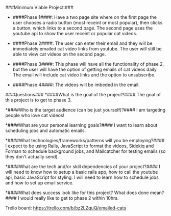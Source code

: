 ###Minimum Viable Project:###
 * ####Phase 1####: Have a two page site where on the first page the user chooses a radio button (most receint or most popular), then clicks a button, which links to a second page. The second page uses the youtube api to show the user receint or popular cat videos.

 * ####Phase 2####: The user can enter their email and they will be immediately emailed cat video links from youtube. The user will still be able to view cat videos on the second page.

 * ####Phase 3####: This phase will have all the functionality of phase 2, but the user will have the option of getting emails of cat videos daily. The email will include cat video links and the option to unsubscribe.

 * ####Phase 4####: The videos will be imbeded in the email.

 ###Questions###
 *####What is the goal of the project?####
 The goal of this project is to get to phase 3.

 *####Who is the target audience (can be just yourself)?####
 I am targeting people who love cat videos!

 *####What are your personal learning goals?####
 I want to learn about scheduling jobs and automatic emails.

 *####What technologies/frameworks/patterns will you be employing?####
 I expect to be using Rails, JavaScript to format the videos, Sidekiq and Forman to schedule background jobs, and Mailcatcher for testing emails (so they don't actually send).

 *####What are the tech and/or skill dependencies of your project?####
 I will need to know how to setup a basic rails app, how to call the youtube api, basic JavaScript for styling. I will need to learn how to schedule jobs and how to set up email service.

 *####What does success look like for this project? What does done mean?####
 I would really like to get to phase 2 within 10hrs.

 Trello board: https://trello.com/b/bz2LZquQ/emailed-cats


